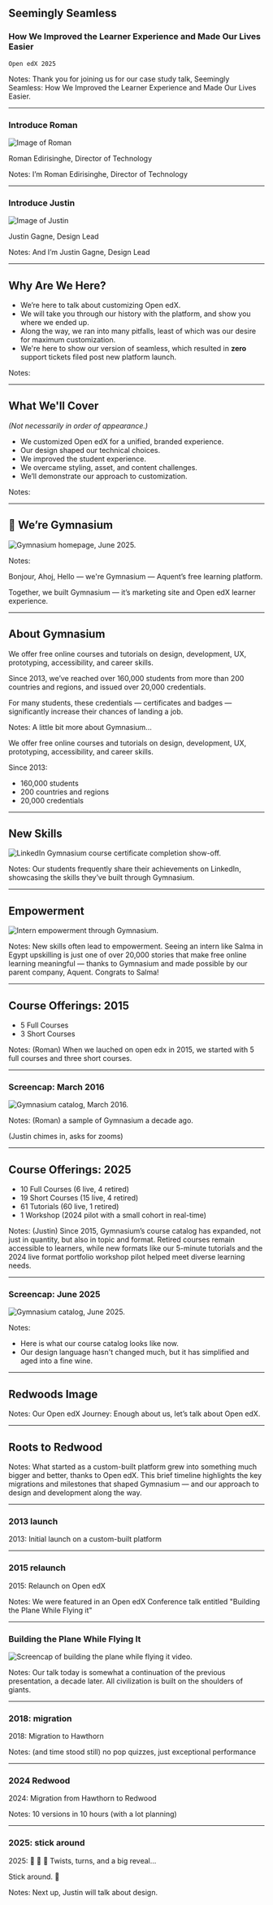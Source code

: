 <!-- .slide: data-background="black" -->

## Seemingly Seamless
### How We Improved the Learner Experience and Made Our Lives Easier

`Open edX 2025`

Notes:
Thank you for joining us for our case study talk, Seemingly Seamless: How We Improved the Learner Experience and Made Our Lives Easier.

---

### Introduce Roman <!-- .element: class="hide" -->

![Image of Roman](img/roman.png)

Roman Edirisinghe, Director of Technology

Notes:
I’m Roman Edirisinghe, Director of Technology

---

### Introduce Justin<!-- .element: class="hide" -->

![Image of Justin](img/justin.png)

Justin Gagne, Design Lead

Notes: And I’m Justin Gagne, Design Lead

---

## Why Are We Here?

- We’re here to talk about customizing Open edX.
- We will take you through our history with the platform, and show you where we ended up.
- Along the way, we ran into many pitfalls, least of which was our desire for maximum customization.
- We're here to show our version of seamless, which resulted in **zero** support tickets filed post new platform launch.

Notes:

---

## What We'll Cover
*(Not necessarily in order of appearance.)*

- We customized Open edX for a unified, branded experience.
- Our design shaped our technical choices.
- We improved the student experience.
- We overcame styling, asset, and content challenges.
- We’ll demonstrate our approach to customization.

Notes:

---

## 👋 We’re Gymnasium

![Gymnasium homepage, June 2025.](img/gym-homepage-06-2025-1920w.png)

Notes:

Bonjour, Ahoj, Hello — we're Gymnasium — Aquent’s free learning platform.

Together, we built Gymnasium — it’s marketing site and Open edX learner experience.

---

## About Gymnasium

We offer free online courses and tutorials on design, development, UX, prototyping, accessibility, and career skills.

Since 2013, we’ve reached over 160,000 students from more than 200 countries and regions, and issued over 20,000 credentials.<!-- .element: class="fragment" data-fragment-index="1" -->

For many students, these credentials — certificates and badges — significantly increase their chances of landing a job.<!-- .element: class="fragment" data-fragment-index="2" -->

Notes:
A little bit more about Gymnasium...

We offer free online courses and tutorials on design, development, UX, prototyping, accessibility, and career skills.

Since 2013:
- 160,000 students
- 200 countries and regions
- 20,000 credentials

---

## New Skills

![LinkedIn Gymnasium course certificate completion show-off.](img/student-certificate-1920w.png)

Notes:
Our students frequently share their achievements on LinkedIn, showcasing the skills they’ve built through Gymnasium.

---

## Empowerment

![Intern empowerment through Gymnasium.](img/student-certificate-detail-1920w.png)

Notes:
New skills often lead to empowerment. Seeing an intern like Salma in Egypt upskilling is just one of over 20,000 stories that make free online learning meaningful — thanks to Gymnasium and made possible by our parent company, Aquent. Congrats to Salma!


---

## Course Offerings: 2015

- 5 Full Courses
- 3 Short Courses

Notes: (Roman)
When we lauched on open edx in 2015, we started with 5 full courses and three short courses.

---

### Screencap: March 2016<!-- .element: class="hide" -->

![Gymnasium catalog, March 2016.](img/gym-catalog-detail-2016-1920w.png)

Notes: (Roman) a sample of Gymnasium a decade ago.

(Justin chimes in, asks for zooms)

---

## Course Offerings: 2025

- 10 Full Courses (6 live, 4 retired)
- 19 Short Courses (15 live, 4 retired)
- 61 Tutorials (60 live, 1 retired)
- 1 Workshop (2024 pilot with a small cohort in real-time)

Notes: (Justin)
Since 2015, Gymnasium’s course catalog has expanded, not just in quantity, but also in topic and format. Retired courses remain accessible to learners, while new formats like our 5-minute tutorials and the 2024 live format portfolio workshop pilot helped meet diverse learning needs.

---

### Screencap: June 2025<!-- .element: class="hide" -->

![Gymnasium catalog, June 2025.](img/gym-courses-detail-2025-1920w.png)

Notes:
- Here is what our course catalog looks like now.
- Our design language hasn't changed much, but it has simplified and aged into a fine wine.

---

## Redwoods Image<!-- .element: class="hide" -->

<!-- .slide: data-background="black" data-background-image="https://www.publicdomainpictures.net/pictures/80000/velka/giant-redwood-trees-in-california-1392245948kXD.jpg" class="has-dark-background" -->

Notes:
Our Open edX Journey: Enough about us, let’s talk about Open edX.

---

## Roots to Redwood

Notes:
What started as a custom-built platform grew into something much bigger and better, thanks to Open edX. This brief timeline highlights the key migrations and milestones that shaped Gymnasium — and our approach to design and development along the way.

---

### 2013 launch<!-- .element: class="hide" -->

2013: Initial launch on a custom-built platform

---

### 2015 relaunch <!-- .element: class="hide" -->

2015: Relaunch on Open edX

Notes: We were featured in an Open edX Conference talk entitled "Building the Plane While Flying it"

---

### Building the Plane While Flying It

![Screencap of building the plane while flying it video.](img/building-the-plane-speech.png)

<!-- <iframe width="560" height="315" src="https://www.youtube.com/embed/5DiJ_2Bz2hM?si=7oauqxnLKzUk8317" title="YouTube video player" frameborder="0" allow="accelerometer; autoplay; clipboard-write; encrypted-media; gyroscope; picture-in-picture; web-share" referrerpolicy="strict-origin-when-cross-origin" allowfullscreen></iframe> -->

Notes: Our talk today is somewhat a continuation of the previous presentation, a decade later. All civilization is built on the shoulders of giants.

---

### 2018: migration <!-- .element: class="hide" -->

2018: Migration to Hawthorn

Notes: (and time stood still)
no pop quizzes, just exceptional performance

---

### 2024 Redwood <!-- .element: class="hide" -->

2024: Migration from Hawthorn to Redwood 

Notes:
10 versions in 10 hours (with a lot planning)

---

### 2025: stick around <!-- .element: class="hide" -->

2025: 🔮 🎱 🥠 Twists, turns, and a big reveal… 

Stick around. 🙏

Notes: Next up, Justin will talk about design.

